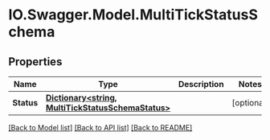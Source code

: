 # IO.Swagger.Model.MultiTickStatusSchema
## Properties

Name | Type | Description | Notes
------------ | ------------- | ------------- | -------------
**Status** | [**Dictionary&lt;string, MultiTickStatusSchemaStatus&gt;**](MultiTickStatusSchemaStatus.md) |  | [optional] 

[[Back to Model list]](../README.md#documentation-for-models) [[Back to API list]](../README.md#documentation-for-api-endpoints) [[Back to README]](../README.md)

